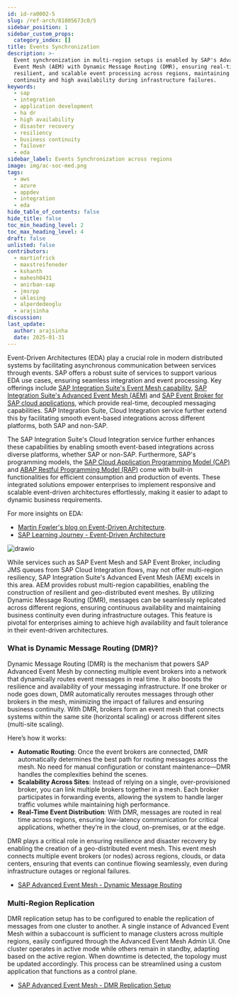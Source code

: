 ```yaml
---
id: id-ra0002-5
slug: /ref-arch/81805673c0/5
sidebar_position: 1
sidebar_custom_props:
  category_index: []
title: Events Synchronization
description: >-
  Event synchronization in multi-region setups is enabled by SAP's Advanced
  Event Mesh (AEM) with Dynamic Message Routing (DMR), ensuring real-time,
  resilient, and scalable event processing across regions, maintaining
  continuity and high availability during infrastructure failures.
keywords:
  - sap
  - integration
  - application development
  - ha dr
  - high availability
  - disaster recovery
  - resiliency
  - business continuity
  - failover
  - eda
sidebar_label: Events Synchronization across regions
image: img/ac-soc-med.png
tags:
  - aws
  - azure
  - appdev
  - integration
  - eda
hide_table_of_contents: false
hide_title: false
toc_min_heading_level: 2
toc_max_heading_level: 4
draft: false
unlisted: false
contributors:
  - martinfrick
  - maxstreifeneder
  - kshanth
  - mahesh0431
  - anirban-sap
  - jmsrpp
  - uklasing
  - alperdedeoglu
  - arajsinha
discussion: 
last_update:
  author: arajsinha
  date: 2025-01-31
---
```


Event-Driven Architectures (EDA) play a crucial role in modern distributed systems by facilitating asynchronous communication between services through events.  SAP offers a robust suite of services to support various EDA use cases, ensuring seamless integration and event processing. Key offerings include [SAP Integration Suite's Event Mesh capability](https://help.sap.com/docs/integration-suite/sap-integration-suite/event-mesh), [SAP Integration Suite's  Advanced Event Mesh (AEM)](https://help.sap.com/docs/sap-integration-suite) and [SAP Event Broker for SAP cloud applications](https://help.sap.com/docs/sap-cloud-application-event-hub), which provide real-time, decoupled messaging capabilities. SAP Integration Suite, Cloud Integration service further extend this by facilitating smooth event-based integrations across different platforms, both SAP and non-SAP.

The SAP Integration Suite's Cloud Integration service further enhances these capabilities by enabling smooth event-based integrations across diverse platforms, whether SAP or non-SAP. Furthermore, SAP's programming models, the [SAP Cloud Application Programming Model (CAP)](https://cap.cloud.sap/docs/guides/messaging/event-broker) and [ABAP Restful Programming Model (RAP)](https://help.sap.com/docs/ABAP_PLATFORM_NEW/fc4c71aa50014fd1b43721701471913d/0b925bc556d4491aad395b21ec2566ff.html) come with built-in functionalities for efficient consumption and production of events. These integrated solutions empower enterprises to implement responsive and scalable event-driven architectures effortlessly, making it easier to adapt to dynamic business requirements.

For more insights on EDA:
- [Martin Fowler's blog on Event-Driven Architecture](https://martinfowler.com/articles/201701-event-driven.html).
- [SAP Learning Journey - Event-Driven Architecture](https://learning.sap.com/learning-journeys/discovering-event-driven-integration-with-sap-integration-suite-advanced-event-mesh/explaining-event-driven-architecture_d02a51bb-1ce4-4c2d-a25d-8b9c9198ffd2)


![drawio](drawio/event-replication.drawio)

While services such as SAP Event Mesh and SAP Event Broker, including JMS queues from SAP Cloud Integration flows, may not offer multi-region resiliency, SAP Integration Suite's Advanced Event Mesh (AEM) excels in this area. AEM provides robust multi-region capabilities, enabling the construction of resilient and geo-distributed event meshes. By utilizing Dynamic Message Routing (DMR), messages can be seamlessly replicated across different regions, ensuring continuous availability and maintaining business continuity even during infrastructure outages. This feature is pivotal for enterprises aiming to achieve high availability and fault tolerance in their event-driven architectures.

### What is Dynamic Message Routing (DMR)?
Dynamic Message Routing (DMR) is the mechanism that powers SAP Advanced Event Mesh by connecting multiple event brokers into a network that dynamically routes event messages in real time. It also boosts the resilience and availability of your messaging infrastructure. If one broker or node goes down, DMR automatically reroutes messages through other brokers in the mesh, minimizing the impact of failures and ensuring business continuity. With DMR, brokers form an event mesh that connects systems within the same site (horizontal scaling) or across different sites (multi-site scaling). 

Here’s how it works:
- **Automatic Routing**: Once the event brokers are connected, DMR automatically determines the best path for routing messages across the mesh. No need for manual configuration or constant maintenance—DMR handles the complexities behind the scenes.
- **Scalability Across Sites**: Instead of relying on a single, over-provisioned broker, you can link multiple brokers together in a mesh. Each broker participates in forwarding events, allowing the system to handle larger traffic volumes while maintaining high performance.
- **Real-Time Event Distribution**: With DMR, messages are routed in real time across regions, ensuring low-latency communication for critical applications, whether they’re in the cloud, on-premises, or at the edge.

DMR plays a critical role in ensuring resilience and disaster recovery by enabling the creation of a geo-distributed event mesh. This event mesh connects multiple event brokers (or nodes) across regions, clouds, or data centers, ensuring that events can continue flowing seamlessly, even during infrastructure outages or regional failures.

- [SAP Advanced Event Mesh - Dynamic Message Routing](https://help.pubsub.em.services.cloud.sap/Features/DMR/DMR-Overview.htm)

### Multi-Region Replication
DMR replication setup has to be configured to enable the replication of messages from one cluster to another. A single instance of Advanced Event Mesh within a subaccount is sufficient to manage clusters across multiple regions, easily configured through the Advanced Event Mesh Admin UI. One cluster operates in active mode while others remain in standby, adapting based on the active region. When downtime is detected, the topology must be updated accordingly. This process can be streamlined using a custom application that functions as a control plane.

- [SAP Advanced Event Mesh - DMR Replication Setup](https://github.com/SAP-samples/btp-services-intelligent-routing/tree/ci_stateful_azure/tutorial/03-SetupAEM)

<!-- ## Regional Limitations and Disaster Recovery

JMS queues are region-specific and do not replicate messages across different regions. This may result in failures of cloud integration flows integrated with JMS queues if the primary region is down. To mitigate downtime and data loss that occur during disasters, SAP offers replication as a solution for disaster recovery using the Advanced Event Mesh service using DMR clusters.

### Advanced Event Mesh Adapter

The Advanced Event Mesh adapter enables the SAP Integration Suite to connect to the SAP Integration Suite, Advanced Event Mesh. Advanced Event Mesh offers extreme scalability and a myriad of sophisticated features. For more details, see [Get Started with SAP Integration Suite, Advanced Event Mesh](https://help.pubsub.em.services.cloud.sap/Get-Started/get-started-lp.htm) and [Advanced Event Mesh Adapter for SAP Integration Suite](https://api.sap.com/package/AdvancedEventMeshAdapterforSAPIntegrationSuite/overview). -->


<!-- ### Steps to Set Up DMR Clusters and Replication for Cloud Integration flows

1. Follow this guide to set up primary and secondary DMR clusters in different regions. This setup replicates events from the Primary Site (replication-active status) to the Backup Site (replication-standby). Refer to the [Replication Setup Guide](https://github.com/SAP-samples/btp-services-intelligent-routing/blob/ci_stateful_azure/tutorial/03-SetupAEM/AEM-Replication-For-Disaster-Recovery_CA.pdf).
2. Configure the SAP Advanced Event Mesh adapter in the cloud integration flows for both regions.
3. When a message/event is sent to the queue, the cloud integration flows in both regions will get triggered. To solve this, the cloud integration flows in the secondary region should be in an undeployed state.
4. The active region’s cloud integration flow should be in a deployed state, and the standby/inactive region’s cloud integration flow should be in an undeployed state. When a switch happens from the active to the standby region, the AEM (Advanced Event Mesh) replication status should be changed to active in the standby region and to standby in the originally active region.
5. Simultaneously, the cloud integration flows should also be deployed in the new active region (previously standby) and undeployed in the new standby region (previously active).
6. This process needs to be repeated whenever there is regional downtime. -->

<!-- ## Orchestration with Multi-Region Manager

These steps can be time-consuming and should ideally be automated. Continuous monitoring is also necessary to address any unexpected issues promptly.

To streamline this process, we developed an open-source project called **Multi-Region Manager**. This tool functions as a control plane to manage SAP Advanced Event Mesh DMR clusters, handle replication, enable deploy/undeploy failover, control failover, and perform other functionalities. Learn more about it here: [Multi-Region Manager for Orchestration](../RA0002/multi-region-manager). -->